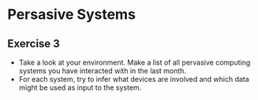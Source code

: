 # Persasive Systems
## Exercise 3

* Take a look at your environment. Make a list of all pervasive computing systems you have interacted with in the last month.
* For each system, try to infer what devices are involved and which data might be used as input to the system.